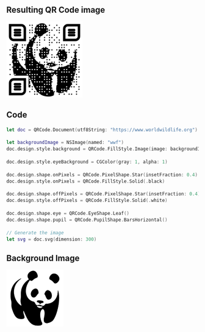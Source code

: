 ## Resulting QR Code image

<a href="wwf.svg">
     <img src="wwf.svg" width="200"/>
</a>

## Code

```swift
let doc = QRCode.Document(utf8String: "https://www.worldwildlife.org")

let backgroundImage = NSImage(named: "wwf")
doc.design.style.background = QRCode.FillStyle.Image(image: backgroundImage)

doc.design.style.eyeBackground = CGColor(gray: 1, alpha: 1)

doc.design.shape.onPixels = QRCode.PixelShape.Star(insetFraction: 0.4)
doc.design.style.onPixels = QRCode.FillStyle.Solid(.black)

doc.design.shape.offPixels = QRCode.PixelShape.Star(insetFraction: 0.4)
doc.design.style.offPixels = QRCode.FillStyle.Solid(.white)

doc.design.shape.eye = QRCode.EyeShape.Leaf()
doc.design.shape.pupil = QRCode.PupilShape.BarsHorizontal()

// Generate the image
let svg = doc.svg(dimension: 300)
```

## Background Image

<a href="wwf.jpeg">
     <img src="wwf.jpeg" width="150"/>
</a>
